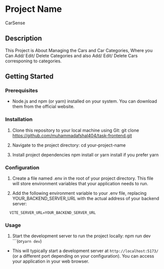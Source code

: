 # Project Name

CarSense

## Description

This Project is About Managing the Cars and Car Categories, Where you Can Add/ Edit/ Delete Categories and also Add/ Edit/ Delete Cars corresponing to categories.

## Getting Started

### Prerequisites

- Node.js and npm (or yarn) installed on your system. You can download them from the official website.

### Installation

1. Clone this repository to your local machine using Git:
   git clone https://github.com/muhammadafshal404/task-frontend.git

2. Navigate to the project directory:
   cd your-project-name

3. Install project dependencies
   npm install or yarn install if you prefer yarn

### Configuration

1. Create a file named .env in the root of your project directory. This file will store environment variables that your application needs to run.

2. Add the following environment variable to your .env file, replacing YOUR_BACKEND_SERVER_URL with the actual address of your backend server:

```
  VITE_SERVER_URL=YOUR_BACKEND_SERVER_URL
```

### Usage

1. Start the development server to run the project locally:
   npm run dev
   ```(or`yarn dev`)

- This will typically start a development server at `http://localhost:5173/` (or a different port depending on your configuration). You can access your application in your web browser.
